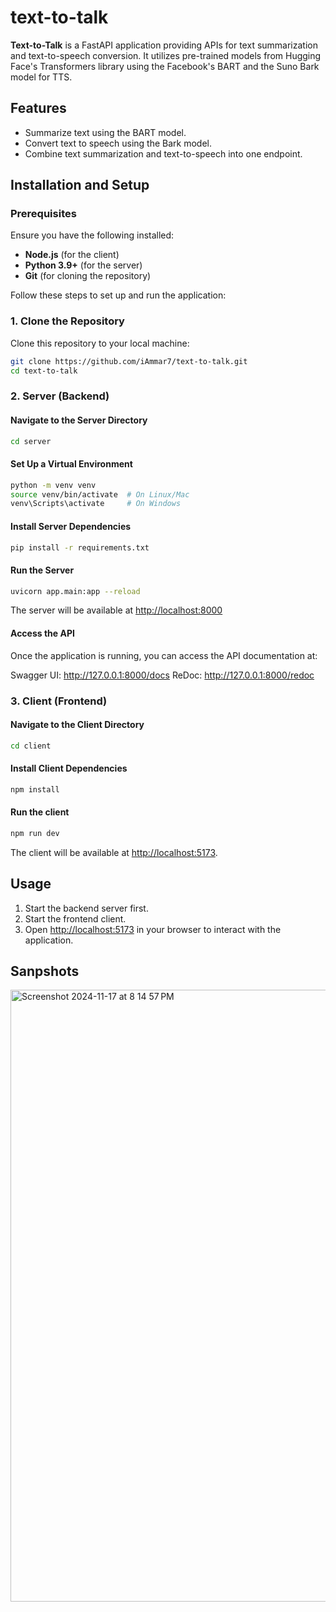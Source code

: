 # text-to-talk

**Text-to-Talk** is a FastAPI application providing APIs for text summarization and text-to-speech conversion. It utilizes pre-trained models from Hugging Face's Transformers library using the Facebook's BART and the Suno Bark model for TTS.

## Features

- Summarize text using the BART model.
- Convert text to speech using the Bark model.
- Combine text summarization and text-to-speech into one endpoint.

## Installation and Setup

### Prerequisites

Ensure you have the following installed:

- **Node.js** (for the client)
- **Python 3.9+** (for the server)
- **Git** (for cloning the repository)

Follow these steps to set up and run the application:

### 1. Clone the Repository

Clone this repository to your local machine:

```bash
git clone https://github.com/iAmmar7/text-to-talk.git
cd text-to-talk
```

### 2. Server (Backend)

#### Navigate to the Server Directory

```bash
cd server
```

#### Set Up a Virtual Environment

```bash
python -m venv venv
source venv/bin/activate  # On Linux/Mac
venv\Scripts\activate     # On Windows
```

#### Install Server Dependencies

```bash
pip install -r requirements.txt
```

#### Run the Server

```bash
uvicorn app.main:app --reload
```

The server will be available at <http://localhost:8000>

#### Access the API

Once the application is running, you can access the API documentation at:

Swagger UI: <http://127.0.0.1:8000/docs>
ReDoc: <http://127.0.0.1:8000/redoc>

### 3. Client (Frontend)

#### Navigate to the Client Directory

```bash
cd client
```

#### Install Client Dependencies

```bash
npm install
```

#### Run the client

```bash
npm run dev
```

The client will be available at <http://localhost:5173>.

## Usage

1. Start the backend server first.
2. Start the frontend client.
3. Open <http://localhost:5173> in your browser to interact with the application.

## Sanpshots
<img width="979" alt="Screenshot 2024-11-17 at 8 14 57 PM" src="https://github.com/user-attachments/assets/112e8028-1855-4bc1-9af9-9a364868ee46">

